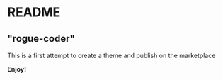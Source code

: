 # README

## "rogue-coder"

This is a first attempt to create a theme and publish on the marketplace

**Enjoy!**
